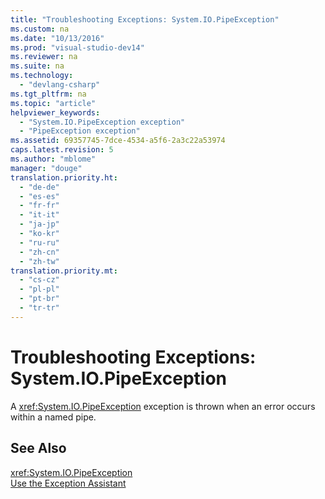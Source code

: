 ```yaml
---
title: "Troubleshooting Exceptions: System.IO.PipeException"
ms.custom: na
ms.date: "10/13/2016"
ms.prod: "visual-studio-dev14"
ms.reviewer: na
ms.suite: na
ms.technology: 
  - "devlang-csharp"
ms.tgt_pltfrm: na
ms.topic: "article"
helpviewer_keywords: 
  - "System.IO.PipeException exception"
  - "PipeException exception"
ms.assetid: 69357745-7dce-4534-a5f6-2a3c22a53974
caps.latest.revision: 5
ms.author: "mblome"
manager: "douge"
translation.priority.ht: 
  - "de-de"
  - "es-es"
  - "fr-fr"
  - "it-it"
  - "ja-jp"
  - "ko-kr"
  - "ru-ru"
  - "zh-cn"
  - "zh-tw"
translation.priority.mt: 
  - "cs-cz"
  - "pl-pl"
  - "pt-br"
  - "tr-tr"
---
```

# Troubleshooting Exceptions: System.IO.PipeException
A <xref:System.IO.PipeException> exception is thrown when an error occurs within a named pipe.  
  
## See Also  
 <xref:System.IO.PipeException>   
 [Use the Exception Assistant](../Topic/How%20to:%20Use%20the%20Exception%20Assistant.md)